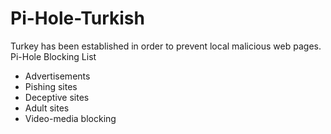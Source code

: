 # Pi-Hole-Turkish
Turkey has been established in order to prevent local malicious web pages.
Pi-Hole Blocking List

- Advertisements
- Pishing sites
- Deceptive sites
- Adult sites
- Video-media blocking

